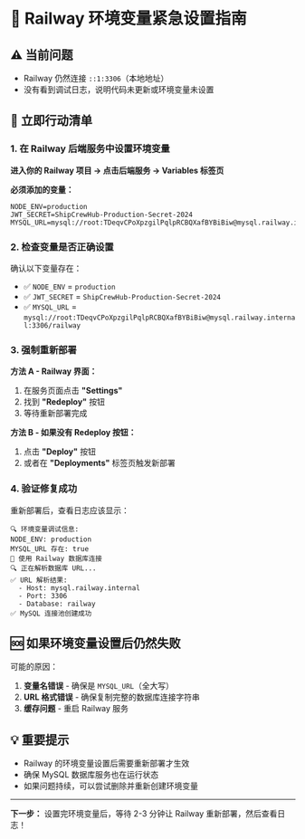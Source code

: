 # 🔧 Railway 环境变量紧急设置指南

## ⚠️ 当前问题

- Railway 仍然连接 `::1:3306`（本地地址）
- 没有看到调试日志，说明代码未更新或环境变量未设置

## 🎯 立即行动清单

### 1. 在 Railway 后端服务中设置环境变量

**进入你的 Railway 项目 → 点击后端服务 → Variables 标签页**

**必须添加的变量：**

```
NODE_ENV=production
JWT_SECRET=ShipCrewHub-Production-Secret-2024
MYSQL_URL=mysql://root:TDeqvCPoXpzgilPqlpRCBQXafBYBiBiw@mysql.railway.internal:3306/railway
```

### 2. 检查变量是否正确设置

确认以下变量存在：

- ✅ `NODE_ENV` = `production`
- ✅ `JWT_SECRET` = `ShipCrewHub-Production-Secret-2024`
- ✅ `MYSQL_URL` = `mysql://root:TDeqvCPoXpzgilPqlpRCBQXafBYBiBiw@mysql.railway.internal:3306/railway`

### 3. 强制重新部署

**方法 A - Railway 界面：**

1. 在服务页面点击 **"Settings"**
2. 找到 **"Redeploy"** 按钮
3. 等待重新部署完成

**方法 B - 如果没有 Redeploy 按钮：**

1. 点击 **"Deploy"** 按钮
2. 或者在 **"Deployments"** 标签页触发新部署

### 4. 验证修复成功

重新部署后，查看日志应该显示：

```
🔍 环境变量调试信息:
NODE_ENV: production
MYSQL_URL 存在: true
🚀 使用 Railway 数据库连接
🔍 正在解析数据库 URL...
✅ URL 解析结果:
  - Host: mysql.railway.internal
  - Port: 3306
  - Database: railway
✅ MySQL 连接池创建成功
```

## 🆘 如果环境变量设置后仍然失败

可能的原因：

1. **变量名错误** - 确保是 `MYSQL_URL`（全大写）
2. **URL 格式错误** - 确保复制完整的数据库连接字符串
3. **缓存问题** - 重启 Railway 服务

## 💡 重要提示

- Railway 的环境变量设置后需要重新部署才生效
- 确保 MySQL 数据库服务也在运行状态
- 如果问题持续，可以尝试删除并重新创建环境变量

---

**下一步：** 设置完环境变量后，等待 2-3 分钟让 Railway 重新部署，然后查看日志！
